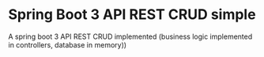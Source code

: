# Spring Boot 3 API REST CRUD simple

A spring boot 3 API REST CRUD implemented (business logic implemented in controllers, database in memory))


